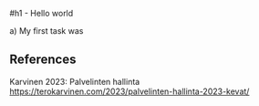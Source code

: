 #h1 - Hello world

a) My first task was

## References

Karvinen 2023: Palvelinten hallinta https://terokarvinen.com/2023/palvelinten-hallinta-2023-kevat/
